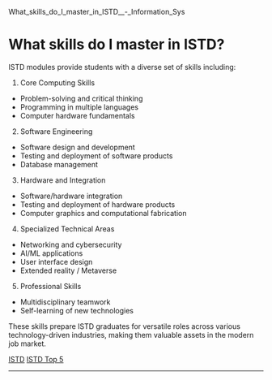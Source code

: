 What_skills_do_I_master_in_ISTD__-_Information_Sys



What skills do I master in ISTD?
================================

ISTD modules provide students with a diverse set of skills including:

1. Core Computing Skills

* Problem-solving and critical thinking
* Programming in multiple languages
* Computer hardware fundamentals

2. Software Engineering

* Software design and development
* Testing and deployment of software products
* Database management

3. Hardware and Integration

* Software/hardware integration
* Testing and deployment of hardware products
* Computer graphics and computational fabrication

4. Specialized Technical Areas

* Networking and cybersecurity
* AI/ML applications
* User interface design
* Extended reality / Metaverse

5. Professional Skills

* Multidisciplinary teamwork
* Self-learning of new technologies

These skills prepare ISTD graduates for versatile roles across various technology-driven industries, making them valuable assets in the modern job market.

[ISTD](https://www.sutd.edu.sg/istd/tag/istd/) [ISTD Top 5](https://www.sutd.edu.sg/istd/tag/istd-top-5/)

---

